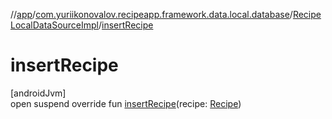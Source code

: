 //[app](../../../index.md)/[com.yuriikonovalov.recipeapp.framework.data.local.database](../index.md)/[RecipeLocalDataSourceImpl](index.md)/[insertRecipe](insert-recipe.md)

# insertRecipe

[androidJvm]\
open suspend override fun [insertRecipe](insert-recipe.md)(recipe: [Recipe](../../com.yuriikonovalov.recipeapp.application.entities/-recipe/index.md))
